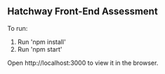 ## Hatchway Front-End Assessment

To run:
1. Run 'npm install'
2. Run 'npm start'

Open http://localhost:3000 to view it in the browser.